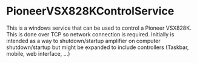# PioneerVSX828KControlService
This is a windows service that can be used to control a Pioneer VSX828K. This is done over TCP so network connection is required. Initially is intended as a way to shutdown/startup amplifier on computer shutdown/startup but might be expanded to include controllers (Taskbar, mobile, web interface, ...)

